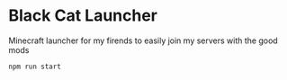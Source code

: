 # Black Cat Launcher

Minecraft launcher for my firends to easily join my servers with the good mods

``` bash
npm run start
```
